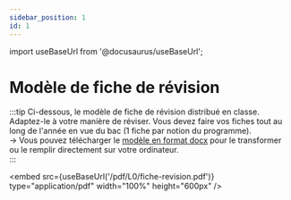 ```yaml
---
sidebar_position: 1
id: 1
---
```

import useBaseUrl from '@docusaurus/useBaseUrl';

# Modèle de fiche de révision

:::tip 
Ci-dessous, le modèle de fiche de révision distribué en classe. Adaptez-le à votre manière de réviser. Vous devez faire vos fiches tout au long de l'année en vue du bac (1 fiche par notion du programme).  
→ Vous pouvez télécharger le [modèle en format docx](/phil25/static/pdf/L0/fiche-revision.docx) pour le transformer ou le remplir directement sur votre ordinateur.  
:::

<embed
  src={useBaseUrl('/pdf/L0/fiche-revision.pdf')}
  type="application/pdf"
  width="100%"
  height="600px"
/>
